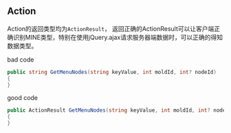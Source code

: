 
## Action

Action的返回类型均为`ActionResult`， 返回正确的ActionResult可以让客户端正确识别MINE类型，特别在使用jQuery.ajax请求服务器端数据时，可以正确的得知数据类型。

bad code
```cs
public string GetMenuNodes(string keyValue, int moldId, int? nodeId)
{
}
```

good code

```cs
public ActionResult GetMenuNodes(string keyValue, int moldId, int? nodeId)
{
}
```
